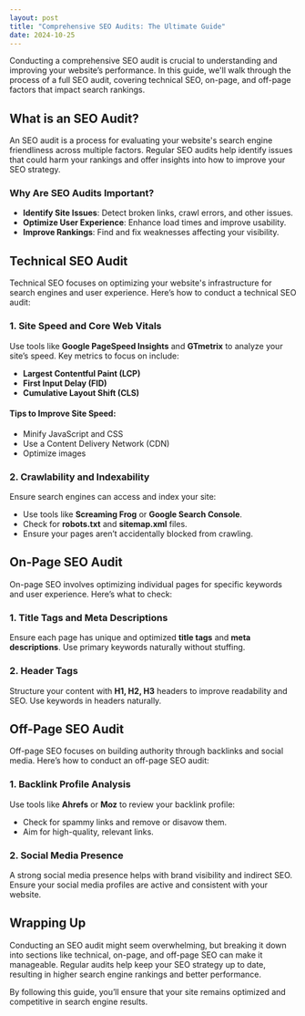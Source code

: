 ```yaml
---
layout: post
title: "Comprehensive SEO Audits: The Ultimate Guide"
date: 2024-10-25
---
```


Conducting a comprehensive SEO audit is crucial to understanding and improving your website’s performance. In this guide, we'll walk through the process of a full SEO audit, covering technical SEO, on-page, and off-page factors that impact search rankings.

## What is an SEO Audit?

An SEO audit is a process for evaluating your website's search engine friendliness across multiple factors. Regular SEO audits help identify issues that could harm your rankings and offer insights into how to improve your SEO strategy.

### Why Are SEO Audits Important?

- **Identify Site Issues**: Detect broken links, crawl errors, and other issues.
- **Optimize User Experience**: Enhance load times and improve usability.
- **Improve Rankings**: Find and fix weaknesses affecting your visibility.

## Technical SEO Audit

Technical SEO focuses on optimizing your website's infrastructure for search engines and user experience. Here’s how to conduct a technical SEO audit:

### 1. Site Speed and Core Web Vitals

Use tools like **Google PageSpeed Insights** and **GTmetrix** to analyze your site’s speed. Key metrics to focus on include:
- **Largest Contentful Paint (LCP)**
- **First Input Delay (FID)**
- **Cumulative Layout Shift (CLS)**

#### Tips to Improve Site Speed:
- Minify JavaScript and CSS
- Use a Content Delivery Network (CDN)
- Optimize images

### 2. Crawlability and Indexability

Ensure search engines can access and index your site:
- Use tools like **Screaming Frog** or **Google Search Console**.
- Check for **robots.txt** and **sitemap.xml** files.
- Ensure your pages aren’t accidentally blocked from crawling.

## On-Page SEO Audit

On-page SEO involves optimizing individual pages for specific keywords and user experience. Here’s what to check:

### 1. Title Tags and Meta Descriptions

Ensure each page has unique and optimized **title tags** and **meta descriptions**. Use primary keywords naturally without stuffing.

### 2. Header Tags

Structure your content with **H1, H2, H3** headers to improve readability and SEO. Use keywords in headers naturally.

## Off-Page SEO Audit

Off-page SEO focuses on building authority through backlinks and social media. Here’s how to conduct an off-page SEO audit:

### 1. Backlink Profile Analysis

Use tools like **Ahrefs** or **Moz** to review your backlink profile:
- Check for spammy links and remove or disavow them.
- Aim for high-quality, relevant links.

### 2. Social Media Presence

A strong social media presence helps with brand visibility and indirect SEO. Ensure your social media profiles are active and consistent with your website.

## Wrapping Up

Conducting an SEO audit might seem overwhelming, but breaking it down into sections like technical, on-page, and off-page SEO can make it manageable. Regular audits help keep your SEO strategy up to date, resulting in higher search engine rankings and better performance.

By following this guide, you’ll ensure that your site remains optimized and competitive in search engine results.
